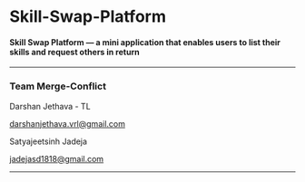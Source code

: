 # Skill-Swap-Platform
#### Skill Swap Platform — a mini application that enables users to list their skills and request others in return

---

### Team Merge-Conflict

Darshan Jethava - TL

darshanjethava.vrl@gmail.com

Satyajeetsinh Jadeja

jadejasd1818@gmail.com

---